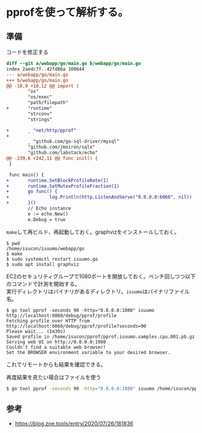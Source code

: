 # pprofを使って解析する。

## 準備
コードを修正する
```diff
diff --git a/webapp/go/main.go b/webapp/go/main.go
index 2aedc7f..42fd86a 100644
--- a/webapp/go/main.go
+++ b/webapp/go/main.go
@@ -10,9 +10,12 @@ import (
        "os"
        "os/exec"
        "path/filepath"
+       "runtime"
        "strconv"
        "strings"

+       _ "net/http/pprof"
+
        _ "github.com/go-sql-driver/mysql"
        "github.com/jmoiron/sqlx"
        "github.com/labstack/echo"
@@ -239,6 +242,11 @@ func init() {
 }

 func main() {
+       runtime.SetBlockProfileRate(1)
+       runtime.SetMutexProfileFraction(1)
+       go func() {
+               log.Println(http.ListenAndServe("0.0.0.0:6060", nil))
+       }()
        // Echo instance
        e := echo.New()
        e.Debug = true

```

`make`して再ビルド、再起動しておく。graphvizをインストールしておく。
```
$ pwd
/home/isucon/isuumo/webapp/go
$ make
$ sudo systemctl restart isuumo.go
$ sudo apt install graphviz
```

EC2のセキュリティグループで1080ポートを開放しておく。ベンチ回しつつ以下のコマンドで計測を開始する。  
実行ディレクトリはバイナリがあるディレクトリ。`isuumo`はバイナリファイル名。

```
$ go tool pprof -seconds 90 -http="0.0.0.0:1080" isuumo http://localhost:6060/debug/pprof/profile
Fetching profile over HTTP from http://localhost:6060/debug/pprof/profile?seconds=90
Please wait... (1m30s)
Saved profile in /home/isucon/pprof/pprof.isuumo.samples.cpu.001.pb.gz
Serving web UI on http://0.0.0.0:1080
Couldn't find a suitable web browser!
Set the BROWSER environment variable to your desired browser.
```

これでリモートからも結果を確認できる。

再度結果を見たい場合はファイルを使う
```bash
$ go tool pprof -seconds 90 -http="0.0.0.0:1080" isuumo /home/isucon/pprof/pprof.isuumo.samples.cpu.001.pb.gz
```

## 参考
- https://blog.zoe.tools/entry/2020/07/26/181836